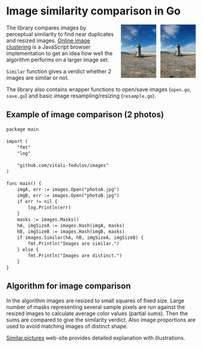# Image similarity comparison in Go

<img align="right" style="margin-left:18px" src="logo.gif">

The library compares images by perceptual similarity to find near duplicates and
resized images. [Online image clustering](https://www.similar.pictures) is a
JavaScript browser implementation to get an idea how well the algorithm performs
on a larger image set.

`Similar` function gives a verdict whether 2 images are similar or not.

The library also contains wrapper functions to open/save images (`open.go`,
`save.go`) and basic image resampling/resizing (`resample.go`).

## Example of image comparison (2 photos)
```
package main

import (
	"fmt"
	"log"

	"github.com/vitali-fedulov/images"
)

func main() {
	imgA, err := images.Open("photoA.jpg")
	imgB, err := images.Open("photoB.jpg")
	if err != nil {
		log.Println(err)
	}
	masks := images.Masks()
	hA, imgSizeA := images.Hash(imgA, masks)
	hB, imgSizeB := images.Hash(imgB, masks)
	if images.Similar(hA, hB, imgSizeA, imgSizeB) {
		fmt.Println("Images are similar.")
	} else {
		fmt.Println("Images are distinct.")
	}
}
```

## Algorithm for image comparison

In the algorithm images are resized to small squares of fixed size. Large number
of masks representing several sample pixels are run against the resized images
to calculate average color values (partial sums). Then the sums are compared to
give the similarity verdict. Also image proportions are used to avoid matching
images of distinct shape.

[Similar.pictures](https://www.similar.pictures/algorithm-for-perceptual-image-comparison.html) web-site provides detailed explanation with illustrations.
